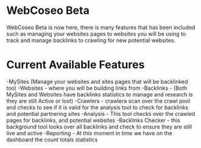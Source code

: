# WebCoseo Beta
WebCoseo Beta is now here, there is many features that has been included such as managing your websites pages to websites you will be using to track and manage backlinks to crawling for new potential websites.

# Current Available Features

-MySites (Manage your websites and sites pages that will be backlinked too)
-Websites - where you will be building links from
-Backlinks - (Both MySites and Websites have backlinks statistics to manage and research is they are still Active or lost)
-Crawlers - crawlera scan over the crawl pool and checks to see if it is valid for the analysis tool to check for backlinks and potential partnering sites
-Analysis - This tool checks over the crawled pages for backlinks, and potential websites
-Backlinks Checker - this background tool looks over all backlinks and check to ensure they are still live and active
-Reporting - At this moment in time we have on the dashboard the count totals statistics
